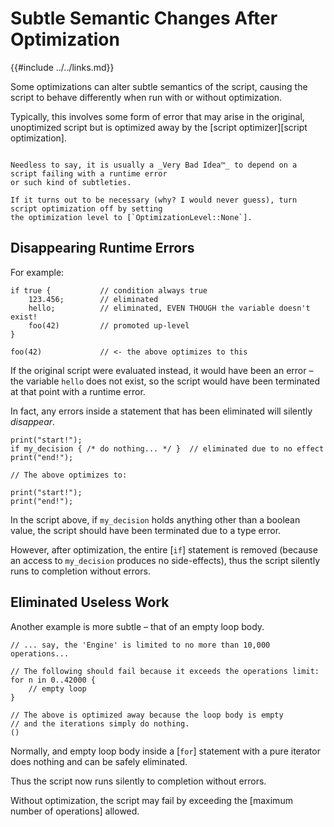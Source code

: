 Subtle Semantic Changes After Optimization
=========================================

{{#include ../../links.md}}


Some optimizations can alter subtle semantics of the script, causing the script to behave
differently when run with or without optimization.

Typically, this involves some form of error that may arise in the original, unoptimized script but
is optimized away by the [script optimizer][script optimization].

```admonish danger "DO NOT depend on runtime errors"

Needless to say, it is usually a _Very Bad Idea™_ to depend on a script failing with a runtime error
or such kind of subtleties.

If it turns out to be necessary (why? I would never guess), turn script optimization off by setting
the optimization level to [`OptimizationLevel::None`].
```


Disappearing Runtime Errors
--------------------------

For example:

```rust,no_run
if true {           // condition always true
    123.456;        // eliminated
    hello;          // eliminated, EVEN THOUGH the variable doesn't exist!
    foo(42)         // promoted up-level
}

foo(42)             // <- the above optimizes to this
```

If the original script were evaluated instead, it would have been an error &ndash;
the variable `hello` does not exist, so the script would have been terminated at that point
with a runtime error.

In fact, any errors inside a statement that has been eliminated will silently _disappear_.

```rust,no_run
print("start!");
if my_decision { /* do nothing... */ }  // eliminated due to no effect
print("end!");

// The above optimizes to:

print("start!");
print("end!");
```

In the script above, if `my_decision` holds anything other than a boolean value,
the script should have been terminated due to a type error.

However, after optimization, the entire [`if`] statement is removed (because an access to
`my_decision` produces no side-effects), thus the script silently runs to completion without errors.


Eliminated Useless Work
-----------------------

Another example is more subtle &ndash; that of an empty loop body.

```rust,no_run
// ... say, the 'Engine' is limited to no more than 10,000 operations...

// The following should fail because it exceeds the operations limit:
for n in 0..42000 {
    // empty loop
}

// The above is optimized away because the loop body is empty
// and the iterations simply do nothing.
()
```

Normally, and empty loop body inside a [`for`] statement with a pure iterator does nothing and can
be safely eliminated.

Thus the script now runs silently to completion without errors.

Without optimization, the script may fail by exceeding the [maximum number of operations] allowed.
